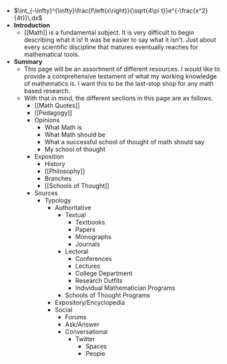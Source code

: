 - $\int_{-\infty}^{\infty}\frac{f\left(x\right)}{\sqrt{4\pi t}}e^{-\frac{x^2}{4t}}\,dx$
- **Introduction**
	- [[Math]] is a fundamental subject. It is very difficult to begin describing what it is! It was be easier to say what it isn't. Just about every scientific discipline that matures eventually reaches for mathematical tools.
- **Summary**
	- This page will be an assortment of different resources. I would like to provide a comprehensive testament of what my working knowledge of mathematics is. I want this to be the last-stop shop for any math based research.
	- With that in mind, the different sections in this page are as follows.
		- [[Math Quotes]]
		- [[Pedagogy]]
		- Opinions
			- What Math is
			- What Math should be
			- What a successful school of thought of math should say
			- My school of thought
		- Exposition
			- History
			- [[Philosophy]]
			- Branches
			- [[Schools of Thought]]
		- Sources
			- Typology
				- Authoritative
					- Textual
						- Textbooks
						- Papers
						- Monographs
						- Journals
					- Lectoral
						- Conferences
						- Lectures
						- College Department
						- Research Outfits
						- Individual Mathematician Programs
					- Schools of Thought Programs
				- Expository/Encyclopedia
				- Social
					- Forums
					- Ask/Answer
					- Conversational
						- Twitter
							- Spaces
							- People
